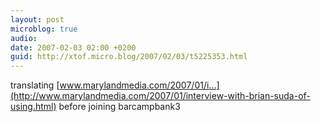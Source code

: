 ```yaml
---
layout: post
microblog: true
audio: 
date: 2007-02-03 02:00 +0200
guid: http://xtof.micro.blog/2007/02/03/t5225353.html
---
```

translating [www.marylandmedia.com/2007/01/i...](http://www.marylandmedia.com/2007/01/interview-with-brian-suda-of-using.html) before joining barcampbank3
